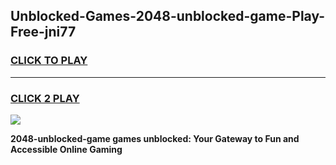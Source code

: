 
## Unblocked-Games-2048-unblocked-game-Play-Free-jni77
<h3>
<a href="https://premium76.site?title=2048-unblocked-game&ref=21A">CLICK TO PLAY</a></h3>
<hr>

<h3>
<a href="https://premium76.site?title=2048-unblocked-game&ref=21A">CLICK 2 PLAY</a>
  
</h3>

<a href="https://premium76.site?title=2048-unblocked-game&ref=21A"><img src="https://clearcache.store/games.png"></a>


**2048-unblocked-game games unblocked: Your Gateway to Fun and Accessible Online Gaming**
